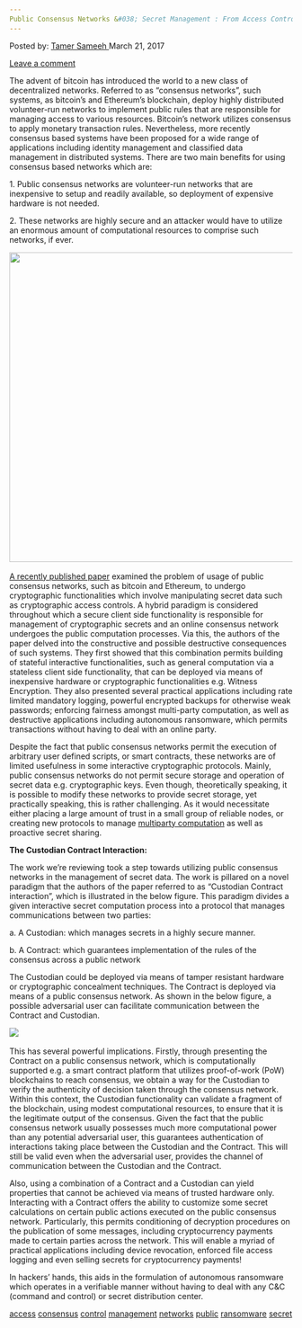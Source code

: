 ```yaml
---
Public Consensus Networks &#038; Secret Management : From Access Control to Ransomware"
---
```

<article class="post-listing post-18730 post type-post status-publish format-standard has-post-thumbnail hentry 
tag-access tag-consensus tag-control tag-management tag-networks tag-public tag-ransomware tag-secret">
<div class="post-inner">
<span>Posted by: <a href="https://www.deepdotweb.com/author/tamersameeh/" title="">Tamer Sameeh </a></span>
<span>March 21, 2017</span>

<span><a href="https://www.deepdotweb.com/2017/03/21/public-consensus-networks-secret-management-access-control-ransomware/#respond">Leave a comment</a></span>


<p>The advent of bitcoin has introduced the world to a new class of decentralized networks. Referred to as &#8220;consensus networks&#8221;, such systems, as bitcoin&#8217;s and Ethereum&#8217;s blockchain, deploy highly distributed volunteer-run networks to implement public rules that are responsible for managing access to various resources. Bitcoin&#8217;s network utilizes consensus to apply monetary transaction rules. Nevertheless, more recently consensus based systems have been proposed for a wide range of applications including identity management and classified data management in distributed systems. There are two main benefits for using consensus based networks which are:</p>
<p>1. Public consensus networks are volunteer-run networks that are inexpensive to setup and readily available, so deployment of expensive hardware is not needed.</p>
<p>2. These networks are highly secure and an attacker would have to utilize an enormous amount of computational resources to comprise such networks, if ever.</p>
<p><img class="wp-image-18737 aligncenter" src="/imgs/2017/03/word-image-11.jpeg" width="928" height="551" srcset="/imgs/2017/03/word-image-11.jpeg 1430w, /imgs/2017/03/word-image-11-300x178.jpeg 300w, /imgs/2017/03/word-image-11-1024x608.jpeg 1024w" sizes="(max-width: 928px) 100vw, 928px"/></p>
<p><a href="https://eprint.iacr.org/2017/201.pdf">A recently published paper</a> examined the problem of usage of public consensus networks, such as bitcoin and Ethereum, to undergo cryptographic functionalities which involve manipulating secret data such as cryptographic access controls. A hybrid paradigm is considered throughout which a secure client side functionality is responsible for management of cryptographic secrets and an online consensus network undergoes the public computation processes. Via this, the authors of the paper delved into the constructive and possible destructive consequences of such systems. They first showed that this combination permits building of stateful interactive functionalities, such as general computation via a stateless client side functionality, that can be deployed via means of inexpensive hardware or cryptographic functionalities e.g. Witness Encryption. They also presented several practical applications including rate limited mandatory logging, powerful encrypted backups for otherwise weak passwords; enforcing fairness amongst multi-party computation, as well as destructive applications including autonomous ransomware, which permits transactions without having to deal with an online party.</p>
<p>Despite the fact that public consensus networks permit the execution of arbitrary user defined scripts, or smart contracts, these networks are of limited usefulness in some interactive cryptographic protocols. Mainly, public consensus networks do not permit secure storage and operation of secret data e.g. cryptographic keys. Even though, theoretically speaking, it is possible to modify these networks to provide secret storage, yet practically speaking, this is rather challenging. As it would necessitate either placing a large amount of trust in a small group of reliable nodes, or creating new protocols to manage <a href="https://www.deepdotweb.com/2017/01/05/secure-multi-party-computing-using-bitcoins-blockchain/">multiparty computation</a> as well as proactive secret sharing.</p>
<p><strong>The Custodian Contract Interaction:</strong></p>
<p>The work we&#8217;re reviewing took a step towards utilizing public consensus networks in the management of secret data. The work is pillared on a novel paradigm that the authors of the paper referred to as &#8220;Custodian Contract interaction&#8221;, which is illustrated in the below figure. This paradigm divides a given interactive secret computation process into a protocol that manages communications between two parties:</p>
<p>a. A Custodian: which manages secrets in a highly secure manner.</p>
<p>b. A Contract: which guarantees implementation of the rules of the consensus across a public network</p>
<p>The Custodian could be deployed via means of tamper resistant hardware or cryptographic concealment techniques. The Contract is deployed via means of a public consensus network. As shown in the below figure, a possible adversarial user can facilitate communication between the Contract and Custodian.</p>
<p><img class="wp-image-18738 aligncenter" src="/imgs/2017/03/word-image-48.png" srcset="/imgs/2017/03/word-image-48.png 442w, /imgs/2017/03/word-image-48-300x140.png 300w" sizes="(max-width: 442px) 100vw, 442px"/></p>
<p>This has several powerful implications. Firstly, through presenting the Contract on a public consensus network, which is computationally supported e.g. a smart contract platform that utilizes proof-of-work (PoW) blockchains to reach consensus, we obtain a way for the Custodian to verify the authenticity of decision taken through the consensus network. Within this context, the Custodian functionality can validate a fragment of the blockchain, using modest computational resources, to ensure that it is the legitimate output of the consensus. Given the fact that the public consensus network usually possesses much more computational power than any potential adversarial user, this guarantees authentication of interactions taking place between the Custodian and the Contract. This will still be valid even when the adversarial user, provides the channel of communication between the Custodian and the Contract.</p>
<p>Also, using a combination of a Contract and a Custodian can yield properties that cannot be achieved via means of trusted hardware only. Interacting with a Contract offers the ability to customize some secret calculations on certain public actions executed on the public consensus network. Particularly, this permits conditioning of decryption procedures on the publication of some messages, including cryptocurrency payments made to certain parties across the network. This will enable a myriad of practical applications including device revocation, enforced file access logging and even selling secrets for cryptocurrency payments!</p>
<p>In hackers&#8217; hands, this aids in the formulation of autonomous ransomware which operates in a verifiable manner without having to deal with any C&amp;C (command and control) or secret distribution center.</p>
</div>
<a href="https://www.deepdotweb.com/tag/access/" rel="tag">access</a> <a href="https://www.deepdotweb.com/tag/consensus/" rel="tag">consensus</a> <a href="https://www.deepdotweb.com/tag/control/" rel="tag">control</a> <a href="https://www.deepdotweb.com/tag/management/" rel="tag">management</a> <a href="https://www.deepdotweb.com/tag/networks/" rel="tag">networks</a> <a href="https://www.deepdotweb.com/tag/public/" rel="tag">public</a> <a href="https://www.deepdotweb.com/tag/ransomware/" rel="tag">ransomware</a> <a href="https://www.deepdotweb.com/tag/secret/" rel="tag">secret</a></span> <span style="display:none" class="updated">2017-03-21<a href="https://www.deepdotweb.com/author/tamersameeh/" title="Posts by Tamer Sameeh" rel="author">Tamer Sameeh</a></strong></div>

